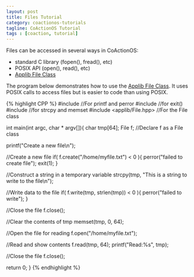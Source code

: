 ```yaml
---
layout: post
title: Files Tutorial
category: coactionos-tutorials
tagline: CoActionOS Tutorial
tags : [coaction, tutorial]
---
```


Files can be accessed in several ways in CoActionOS:
* standard C library (fopen(), fread(), etc)
* POSIX API (open(), read(), etc)
* [Applib File Class](/projects/coactionos-applib/embedded/class_file.html)

The program below demonstrates how to use the [Applib File Class](/projects/coactionos-applib/embedded/class_file.html).  It uses POSIX calls to access files but is easier to code than using POSIX.

{% highlight CPP %}
#include <cstdio> //For printf and perror
#include <cstdlib> //for exit()
#include <cstring> //for strcpy and memset
#include <applib/File.hpp> //For the File class
 
int main(int argc, char * argv[]){
  char tmp[64];
  File f; //Declare f as a File class
 
  printf("Create a new file\n");
 
  //Create a new file
  if( f.create("/home/myfile.txt") < 0 ){
    perror("failed to create file");
    exit(1);
  }
 
  //Construct a string in a temporary variable
  strcpy(tmp, "This is a string to write to the file\n");
 
  //Write data to the file
  if( f.write(tmp, strlen(tmp)) < 0 ){
    perror("failed to write");
  }
 
  //Close the file
  f.close();
 
  //Clear the contents of tmp
  memset(tmp, 0, 64);
 
  //Open the file for reading
  f.open("/home/myfile.txt");
 
  //Read and show contents
  f.read(tmp, 64);
  printf("Read:%s", tmp);
 
  //Close the file
  f.close();
 
  return 0;
}
{% endhighlight %}